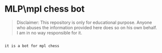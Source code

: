 # MLP\mpl chess bot
> Disclaimer: This repository is only for educational purpose. Anyone who abuses the information provided here does so on his own behalf. I am in no way responsible for it.

```

it is a bot for mpl chess



```


